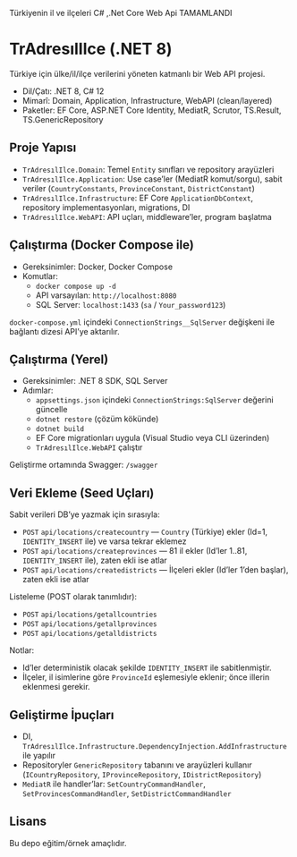 Türkiyenin il ve ilçeleri
C# ,.Net Core Web Api
TAMAMLANDI

# TrAdresılIlce (.NET 8)

Türkiye için ülke/il/ilçe verilerini yöneten katmanlı bir Web API projesi.

- Dil/Çatı: .NET 8, C# 12
- Mimarî: Domain, Application, Infrastructure, WebAPI (clean/layered)
- Paketler: EF Core, ASP.NET Core Identity, MediatR, Scrutor, TS.Result, TS.GenericRepository

## Proje Yapısı
- `TrAdresılIlce.Domain`: Temel `Entity` sınıfları ve repository arayüzleri
- `TrAdresılIlce.Application`: Use case’ler (MediatR komut/sorgu), sabit veriler (`CountryConstants`, `ProvinceConstant`, `DistrictConstant`)
- `TrAdresılIlce.Infrastructure`: EF Core `ApplicationDbContext`, repository implementasyonları, migrations, DI
- `TrAdresılIlce.WebAPI`: API uçları, middleware’ler, program başlatma

## Çalıştırma (Docker Compose ile)
- Gereksinimler: Docker, Docker Compose
- Komutlar:
  - `docker compose up -d`
  - API varsayılan: `http://localhost:8080`
  - SQL Server: `localhost:1433` (`sa` / `Your_password123`)

`docker-compose.yml` içindeki `ConnectionStrings__SqlServer` değişkeni ile bağlantı dizesi API’ye aktarılır.

## Çalıştırma (Yerel)
- Gereksinimler: .NET 8 SDK, SQL Server
- Adımlar:
  - `appsettings.json` içindeki `ConnectionStrings:SqlServer` değerini güncelle
  - `dotnet restore` (çözüm kökünde)
  - `dotnet build`
  - EF Core migrationları uygula (Visual Studio veya CLI üzerinden)
  - `TrAdresılIlce.WebAPI` çalıştır

Geliştirme ortamında Swagger: `/swagger`

## Veri Ekleme (Seed Uçları)
Sabit verileri DB’ye yazmak için sırasıyla:
- `POST` `api/locations/createcountry` — `Country` (Türkiye) ekler (Id=1, `IDENTITY_INSERT` ile) ve varsa tekrar eklemez
- `POST` `api/locations/createprovinces` — 81 il ekler (Id’ler 1..81, `IDENTITY_INSERT` ile), zaten ekli ise atlar
- `POST` `api/locations/createdistricts` — İlçeleri ekler (Id’ler 1’den başlar), zaten ekli ise atlar

Listeleme (POST olarak tanımlıdır):
- `POST` `api/locations/getallcountries`
- `POST` `api/locations/getallprovinces`
- `POST` `api/locations/getalldistricts`

Notlar:
- Id’ler deterministik olacak şekilde `IDENTITY_INSERT` ile sabitlenmiştir.
- İlçeler, il isimlerine göre `ProvinceId` eşlemesiyle eklenir; önce illerin eklenmesi gerekir.

## Geliştirme İpuçları
- DI, `TrAdresılIlce.Infrastructure.DependencyInjection.AddInfrastructure` ile yapılır
- Repositoryler `GenericRepository` tabanını ve arayüzleri kullanır (`ICountryRepository`, `IProvinceRepository`, `IDistrictRepository`)
- `MediatR` ile handler’lar: `SetCountryCommandHandler`, `SetProvincesCommandHandler`, `SetDistrictCommandHandler`

## Lisans
Bu depo eğitim/örnek amaçlıdır.
